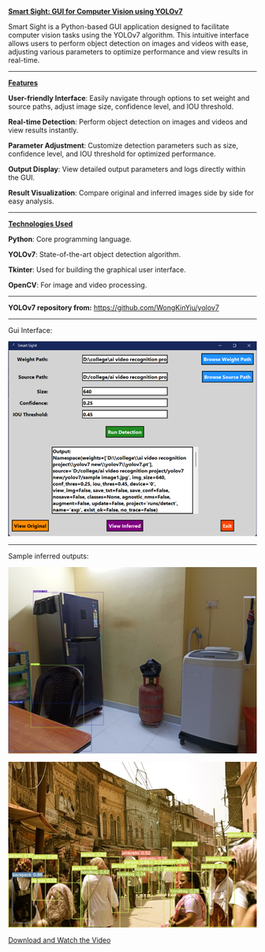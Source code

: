 <ins> **Smart Sight: GUI for Computer Vision using YOLOv7** </ins>

Smart Sight is a Python-based GUI application designed to facilitate computer vision tasks using the YOLOv7 algorithm. This intuitive interface allows users to perform object detection on images and videos with ease, adjusting various parameters to optimize performance and view results in real-time.

---

<ins> **Features** </ins>

**User-friendly Interface**: Easily navigate through options to set weight and source paths, adjust image size, confidence level, and IOU threshold.

**Real-time Detection**: Perform object detection on images and videos and view results instantly.

**Parameter Adjustment**: Customize detection parameters such as size, confidence level, and IOU threshold for optimized performance.

**Output Display**: View detailed output parameters and logs directly within the GUI.

**Result Visualization**: Compare original and inferred images side by side for easy analysis.

---

<ins> **Technologies Used**  </ins>

**Python**: Core programming language.

**YOLOv7**: State-of-the-art object detection algorithm.

**Tkinter**: Used for building the graphical user interface.

**OpenCV**: For image and video processing.

---

**YOLOv7 repository from:** https://github.com/WongKinYiu/yolov7

---

Gui Interface:

![Interface](https://github.com/Akhil-0190/Smart-Sight-YOLOv7-GUI/blob/main/gui.png)

---

Sample inferred outputs:

![Image1](https://github.com/Akhil-0190/Smart-Sight-YOLOv7-GUI/blob/main/sample%20image1.jpg)

![Image2](https://github.com/Akhil-0190/Smart-Sight-YOLOv7-GUI/blob/main/streetDetected.jpg)


[Download and Watch the Video](sample/video1.mp4)
